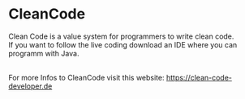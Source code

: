 # CleanCode

Clean Code is a value system for programmers to write clean code. <br>
If you want to follow the live coding download an IDE where you can programm with Java.<br><br>

For more Infos to CleanCode visit this website: https://clean-code-developer.de

